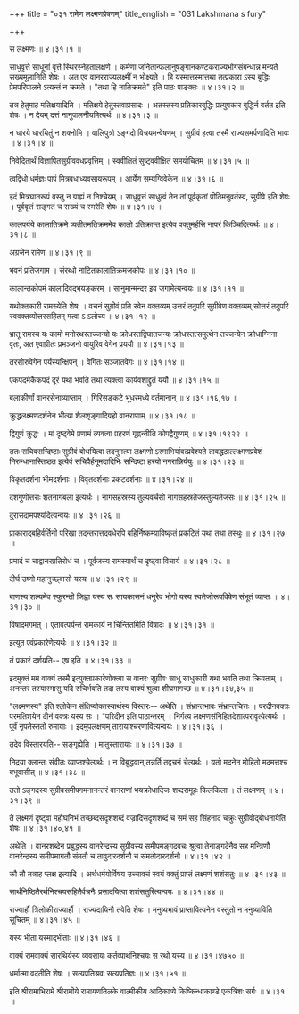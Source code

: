 +++
title = "०३१ रामेण लक्ष्मणप्रेषणम्"
title_english = "031 Lakshmana s fury"

+++


स लक्ष्मणः  ॥  ४।३१।१  ॥   

  

साधुवृत्ते साधूनां वृत्ते स्थिरस्नेहतालक्षणे । कर्मणा
जनितान्फलानुषङ्गानकण्टकराज्यभोगसंबन्धान्न मन्यते सख्यमूलानिति शेषः । अत
एव वानरराज्यलक्ष्मीं न भोक्ष्यते । हि यस्मात्तस्मात्तथा तत्प्रकारा ऽस्य
बुद्धिः प्रेमपरिपालने ऽत्यन्तं न क्रमते । "तथा हि नातिक्रमते" इति पाठः
पाङ्क्तः  ॥  ४।३१।२ ॥   

  

तत्र हेतुमाह मतिक्षयादिति । मतिक्षये हेतुस्तवाप्रसादः । अतस्तस्य
प्रतिकारबुद्धिः प्रत्युपकार बुद्धिर्न वर्तत इति शेषः । न देयम् दत्तं
नानुपालनीयमित्यर्थः  ॥  ४।३१।३  ॥   

  

न धारये धारयितुं न शक्नोमि । वालिपुत्रो ऽङ्गदो विचयमन्वेषणम् । सुग्रीवं
हत्वा तस्मै राज्यसमर्पणादिति भावः  ॥  ४।३१।४  ॥   

  

निवेदितार्थं विज्ञापितसुग्रीववधप्रवृत्तिम् । स्ववीक्षितं सुष्ट्ववीक्षितं
समयोचितम्  ॥  ४।३१।५  ॥   

  

त्वद्विधो धर्मज्ञः पापं मित्रवधाध्यवसायरूपम् । आर्येण सम्यग्विवेकेन  ॥ 
४।३१।६ ॥   

  

इदं मित्रघातरूपं वस्तु न ग्राह्यं न निश्चेयम् । साधुवृत्तं साधुत्वं तेन
तां पूर्वकृतां प्रीतिमनुवर्तस्व, सुग्रीवे इति शेषः । पूर्ववृत्तं सङ्गतं
च सख्यं च स्मरेति शेषः  ॥  ४।३१।७  ॥   

  

कालपर्यये कालातिक्रमे व्यतीतमतिक्रममेव कालो ऽतिक्रान्त इत्येव
वक्तुमर्हसि नापरं किञ्चिदित्यर्थः  ॥  ४।३१।८  ॥   

  

अग्रजेन रामेण  ॥  ४।३१।९  ॥   

  

भवनं प्रतिजगाम । संरब्धो नाटितकालातिक्रमजकोपः  ॥  ४।३१।१०  ॥   

  

कालान्तकोपमं कालादिवद्भयङ्करम् । सानुमान्मन्दर इव जगामेत्यन्वयः  ॥ 
४।३१।११  ॥   

  

यथोक्तकारी रामस्येति शेषः । वचनं सुग्रीवं प्रति स्वेन वक्तव्यम् उत्तरं
तदुपरि सुग्रीवेण वक्तव्यम् सोत्तरं तदुपरि स्ववक्तव्योत्तरसहितम् मत्वा ऽ
ऽलोच्य  ॥  ४।३१।१२  ॥   

  

भ्रातू रामस्य यः कामो मनोरथस्तज्जन्यो यः क्रोधस्तद्विघातजन्यः
क्रोधस्तत्समुत्थेन तज्जन्येन क्रोधाग्निना वृतः, अत एवाप्रीतः प्रभञ्जनो
वायुरिव वेगेन प्रययौ  ॥  ४।३१।१३  ॥   

  

तरसोरुवेगेन पर्यस्यन्क्षिपन् । वेगितः सञ्जातवेगः  ॥  ४।३१।१४  ॥   

  

एकपदमेकैकपदं दूरं यथा भवति तथा त्यक्त्वा कार्यवशाद्द्रुतं ययौ  ॥  ४।३१।१५
 ॥   

  

बलाकीर्णां वानरसेनाव्याप्ताम् । गिरिसङ्कटे भूधरमध्ये वर्तमानान्  ॥ 
४।३१।१६,१७  ॥   

  

क्रुद्धलक्ष्मणदर्शनेन भीत्या शैलशृङ्गादिग्रहो वानराणाम्  ॥  ४।३१।१८  ॥   

  

द्विगुणं क्रुद्धः । मां दृष्ट्वेमे प्रणामं त्यक्त्वा प्रहरणं गृह्णन्तीति
कोपद्वैगुण्यम्  ॥  ४।३१।१९२२  ॥   

  

ततः सचिवसन्दिष्टाः सुग्रीवं बोधयित्वा तदनुमत्या लक्ष्मणो
ऽस्माभिर्यावत्प्रवेश्यते तावद्धठाल्लक्ष्मणप्रवेशं निरुन्धानास्तिष्ठत
इत्येवं सचिवैर्हनूमदादिभिः सन्दिष्टा हरयो नगरान्निर्ययुः  ॥  ४।३१।२३  ॥   

  

विकृतदर्शना भीमदर्शनाः । विवृतदर्शनाः प्रकटदर्शनाः  ॥  ४।३१।२४  ॥   

  

दशगुणोत्तराः शतनागबला इत्यर्थः । नागसहस्रस्य तुल्यवर्चसो
नागसहस्रतेजस्तुल्यतेजसः  ॥  ४।३१।२५  ॥   

  

दुरासदामपश्यदित्यन्वयः  ॥  ४।३१।२६  ॥   

  

प्राकाराद्बहिर्वर्तिनी परिखा तदन्तरात्तदवधेरपि बहिर्निष्कम्याविष्कृतं
प्रकटितं यथा तथा तस्थुः  ॥  ४।३१।२७  ॥   

  

प्रमादं च चाद्वानरप्रतिरोधं च । पूर्वजस्य रामस्यार्थं च दृष्ट्वा विचार्य
 ॥  ४।३१।२८  ॥   

  

दीर्घ उष्णो महानुच्छ्वासो यस्य  ॥  ४।३१।२९  ॥   

  

बाणस्य शल्यमेव स्फुरन्ती जिह्वा यस्य सः सायकासनं धनुरेव भोगो यस्य
स्वतेजोरूपविषेण संभूतं व्याप्तः  ॥  ४।३१।३०  ॥   

  

विषादमगमत् । एतावत्पर्यन्तं रामकार्यं न चिन्तितमिति विषादः  ॥ 
४।३१।३१ ॥   

  

इत्युत एवंप्रकारेणेत्यर्थः  ॥  ४।३१।३२  ॥   

  

तं प्रकारं दर्शयति-- एष इति  ॥  ४।३१।३३  ॥   

  

इदमुक्तं मम वाक्यं तस्मै इत्युक्तप्रकारेणोक्त्वा स वानरः सुग्रीवः साधु
साधुकारी यथा भवति तथा क्रियताम् । अनन्तरं तस्यास्मासु यदि रुचिर्भवति तदा
तस्य वाक्यं श्रुत्वा शीघ्रमागच्छ  ॥  ४।३१।३४,३५  ॥   

  

"लक्ष्मणस्य" इति श्लोकेन संक्षिप्योक्तस्यार्थस्य विस्तरः-- अथेति ।
संभ्रान्तभावः संभ्रान्तचित्तः । परदीनवक्त्रः परमतिशयेन दीनं वक्त्रः यस्य
सः । "परिदीन इति पाठान्तरम् । निर्गत्य
लक्ष्मणसंनिहितदेशात्परावृत्येत्यर्थः । पूर्वं नृपतेस्ततो रुमायाः ।
इदमुपलक्षणम् तारायाश्चरणावित्यन्वयः  ॥  ४।३१।३६  ॥   

  

तदेव विस्तारयति-- सङ्गृह्येति । मातुस्तारायाः  ॥  ४।३१।३७  ॥   

  

निद्रया क्लान्तः संवीतः व्याप्तश्चेत्यर्थः । न विबुद्धवान् तन्नर्ति
तद्वचनं चेत्यर्थः । यतो मदनेन मोहितो मदमत्तश्च बभूवासीत्  ॥  ४।३१।३८  ॥   

  

ततो ऽङ्गदस्य सुग्रीवसमीपगमनानन्तरं वानराणां भयक्रोधादिजः शब्दसमूहः
किलकिला । तं लक्ष्मणम्  ॥  ४।३१।३९  ॥   

  

ते लक्ष्मणं दृष्ट्वा महौघनिभं तच्छब्दसदृशशब्दं वज्रादिसदृशशब्दं च समं सह
सिंहनादं चक्रुः सुग्रीवोद्बोधनायेति शेषः  ॥  ४।३१।४०,४१  ॥   

  

अथेति । वानरशब्देन प्रबुद्धस्य वानरेन्द्रस्य सुग्रीवस्य समीपमङ्गदवचः
श्रुत्वा तेनाङ्गदेनैव सह मन्त्रिणौ वानरेन्द्रस्य समीपमागतौ संमतौ च
तावुदारदर्शनौ च संमतोदारदर्शनौ  ॥  ४।३१।४२  ॥   

  

कौ तौ तत्राह प्लक्ष इत्यादि । अर्थधर्मयोर्विषय उच्चावचं स्वयं वक्तुं
प्राप्तं लक्ष्मणं शशंसतुः  ॥  ४।३१।४३  ॥   

  

सार्थनिष्ठितैरर्थनिश्चयसहितैर्वचनैः प्रसादयित्वा शशंसतुरित्यन्वयः  ॥ 
४।३१।४४ ॥   

  

राज्यार्हौ त्रिलोकीराज्यार्हौ । राज्यदायिनौ तवेति शेषः । मनुष्यभावं
प्राप्तावित्यनेन वस्तुतो न मनुष्याविति सूचितम्  ॥  ४।३१।४५  ॥   

  

यस्य भीता यस्माद्भीताः  ॥  ४।३१।४६  ॥   

  

वाक्यं रामवाक्यं सारथिर्यस्य व्यवसायः कर्तव्यार्थनिश्चयः स रथो यस्य  ॥ 
४।३१।४७५०  ॥   

  

धर्मात्मा वदतीति शेषः । सत्यप्रतिश्रवः सत्यप्रतिज्ञः  ॥  ४।३१।५१  ॥   

  

इति श्रीरामाभिरामे श्रीरामीये रामायणतिलके वाल्मीकीय आदिकाव्ये
किष्किन्धाकाण्डे एकत्रिंशः सर्गः  ॥  ४।३१  ॥   

  


